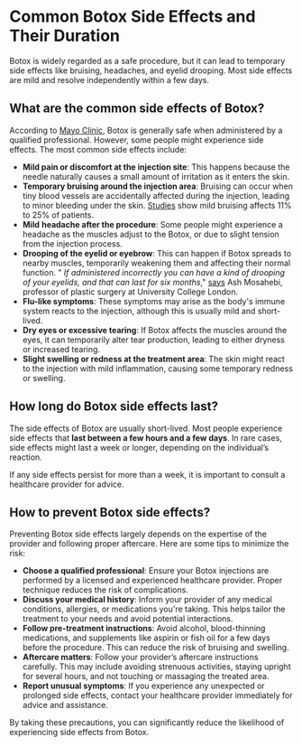 # Common Botox Side Effects and Their Duration

Botox is widely regarded as a safe procedure, but it can lead to temporary side effects like bruising, headaches, and eyelid drooping. Most side effects are mild and resolve independently within a few days.

## What are the common side effects of Botox?

According to [Mayo Clinic](https://www.mayoclinic.org/tests-procedures/botox/about/pac-20384658), Botox is generally safe when administered by a qualified professional. However, some people might experience side effects. The most common side effects include:

- **Mild pain or discomfort at the injection site**: This happens because the needle naturally causes a small amount of irritation as it enters the skin.
- **Temporary bruising around the injection area**: Bruising can occur when tiny blood vessels are accidentally affected during the injection, leading to minor bleeding under the skin. [Studies](https://www.ncbi.nlm.nih.gov/pmc/articles/PMC7874868/) show mild bruising affects 11% to 25% of patients.
- **Mild** **headache after the procedure**: Some people might experience a headache as the muscles adjust to the Botox, or due to slight tension from the injection process.
- **Drooping of the eyelid or eyebrow**: This can happen if Botox spreads to nearby muscles, temporarily weakening them and affecting their normal function. " _If administered incorrectly you can have a kind of drooping of your eyelids, and that can last for six months_," [says](https://www.bbc.com/future/article/20240503-are-there-long-terms-health-risks-to-using-botox) Ash Mosahebi, professor of plastic surgery at University College London.
- **Flu-like symptoms**: These symptoms may arise as the body's immune system reacts to the injection, although this is usually mild and short-lived.
- **Dry eyes or excessive tearing**: If Botox affects the muscles around the eyes, it can temporarily alter tear production, leading to either dryness or increased tearing.
- **Slight swelling or redness at the treatment area**: The skin might react to the injection with mild inflammation, causing some temporary redness or swelling.

## How long do Botox side effects last?

The side effects of Botox are usually short-lived. Most people experience side effects that **last between a few hours and a few days**. In rare cases, side effects might last a week or longer, depending on the individual’s reaction.

If any side effects persist for more than a week, it is important to consult a healthcare provider for advice.

## How to prevent Botox side effects?

Preventing Botox side effects largely depends on the expertise of the provider and following proper aftercare. Here are some tips to minimize the risk:

- **Choose a qualified professional**: Ensure your Botox injections are performed by a licensed and experienced healthcare provider. Proper technique reduces the risk of complications.
- **Discuss your medical history**: Inform your provider of any medical conditions, allergies, or medications you're taking. This helps tailor the treatment to your needs and avoid potential interactions.
- **Follow pre-treatment instructions**: Avoid alcohol, blood-thinning medications, and supplements like aspirin or fish oil for a few days before the procedure. This can reduce the risk of bruising and swelling.
- **Aftercare matters**: Follow your provider’s aftercare instructions carefully. This may include avoiding strenuous activities, staying upright for several hours, and not touching or massaging the treated area.
- **Report unusual symptoms**: If you experience any unexpected or prolonged side effects, contact your healthcare provider immediately for advice and assistance.

By taking these precautions, you can significantly reduce the likelihood of experiencing side effects from Botox.